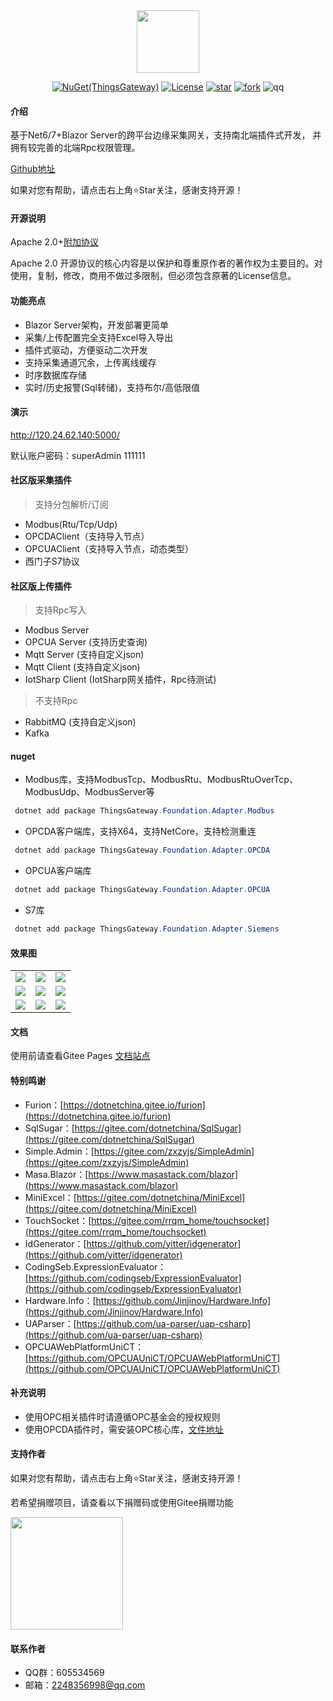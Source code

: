 ﻿
<div align='center'>
<img src="https://gitee.com/diego2098/ThingsGateway/raw/master/Image/gitLogo.png" height=100 />

<div align="center"> 

[![NuGet(ThingsGateway)](https://img.shields.io/nuget/v/ThingsGateway.Foundation.svg?label=ThingsGateway.Foundation)](https://www.nuget.org/packages/kimdiego/)
[![License](https://img.shields.io/badge/license-Apache%202-4EB1BA.svg)](https://www.apache.org/licenses/LICENSE-2.0.html)
[![star](https://gitee.com/diego2098/ThingsGateway/badge/star.svg)](https://gitee.com/diego2098/ThingsGateway/stargazers) 
[![fork](https://gitee.com/diego2098/ThingsGateway/badge/fork.svg)](https://gitee.com/diego2098/ThingsGateway/members) 
![qq](https://img.shields.io/badge/QQ群-605534569-blue)

</div>  
</div>

#### 介绍

基于Net6/7+Blazor Server的跨平台边缘采集网关，支持南北端插件式开发，
并拥有较完善的北端Rpc权限管理。

[Github地址](https://github.com/kimdiego2098/ThingsGateway)

<div >
如果对您有帮助，请点击右上角⭐Star关注，感谢支持开源！
</div>

#### 开源说明

Apache 2.0+[附加协议](https://diego2098.gitee.io/thingsgateway-docs/docs/)

Apache 2.0 开源协议的核心内容是以保护和尊重原作者的著作权为主要目的。对使用，复制，修改，商用不做过多限制，但必须包含原著的License信息。

####  功能亮点

- Blazor Server架构，开发部署更简单
- 采集/上传配置完全支持Excel导入导出
- 插件式驱动，方便驱动二次开发
- 支持采集通道冗余，上传离线缓存
- 时序数据库存储
- 实时/历史报警(Sql转储)，支持布尔/高低限值

#### 演示

http://120.24.62.140:5000/

默认账户密码：superAdmin 111111


#### 社区版采集插件
> 支持分包解析/订阅
- Modbus(Rtu/Tcp/Udp)
- OPCDAClient（支持导入节点）
- OPCUAClient（支持导入节点，动态类型）
- 西门子S7协议

#### 社区版上传插件
> 支持Rpc写入
- Modbus Server
- OPCUA Server (支持历史查询)
- Mqtt Server (支持自定义json)
- Mqtt Client (支持自定义json)
- IotSharp Client (IotSharp网关插件，Rpc待测试)

> 不支持Rpc
- RabbitMQ (支持自定义json)
- Kafka

#### nuget

- Modbus库，支持ModbusTcp、ModbusRtu、ModbusRtuOverTcp、ModbusUdp、ModbusServer等
``` powershell
 dotnet add package ThingsGateway.Foundation.Adapter.Modbus
```
- OPCDA客户端库，支持X64，支持NetCore，支持检测重连
``` powershell
 dotnet add package ThingsGateway.Foundation.Adapter.OPCDA
```
- OPCUA客户端库
``` powershell
 dotnet add package ThingsGateway.Foundation.Adapter.OPCUA
```

- S7库
``` powershell
 dotnet add package ThingsGateway.Foundation.Adapter.Siemens
```

####  效果图
 <table>
    <tr>
        <td><img src="https://gitee.com/diego2098/ThingsGateway/raw/master/Image/1.png"/></td>
        <td><img src="https://gitee.com/diego2098/ThingsGateway/raw/master/Image/2.png"/></td>
        <td><img src="https://gitee.com/diego2098/ThingsGateway/raw/master/Image/3.png"/></td>
    </tr>
    <tr>
        <td><img src="https://gitee.com/diego2098/ThingsGateway/raw/master/Image/4.png"/></td>
        <td><img src="https://gitee.com/diego2098/ThingsGateway/raw/master/Image/5.png"/></td>
        <td><img src="https://gitee.com/diego2098/ThingsGateway/raw/master/Image/6.png"/></td>
    </tr>
        <tr>
        <td><img src="https://gitee.com/diego2098/ThingsGateway/raw/master/Image/7.png"/></td>
        <td><img src="https://gitee.com/diego2098/ThingsGateway/raw/master/Image/8.png"/></td>
        <td><img src="https://gitee.com/diego2098/ThingsGateway/raw/master/Image/9.png"/></td>
    </tr>
 </table>


 ####  文档

 使用前请查看Gitee Pages [文档站点](https://diego2098.gitee.io/thingsgateway-docs/)

 #### 特别鸣谢
-  Furion：[https://dotnetchina.gitee.io/furion](https://dotnetchina.gitee.io/furion)
-  SqlSugar：[https://gitee.com/dotnetchina/SqlSugar](https://gitee.com/dotnetchina/SqlSugar)
-  Simple.Admin：[https://gitee.com/zxzyjs/SimpleAdmin](https://gitee.com/zxzyjs/SimpleAdmin)
-  Masa.Blazor：[https://www.masastack.com/blazor](https://www.masastack.com/blazor)
-  MiniExcel：[https://gitee.com/dotnetchina/MiniExcel](https://gitee.com/dotnetchina/MiniExcel)
-  TouchSocket：[https://gitee.com/rrqm_home/touchsocket](https://gitee.com/rrqm_home/touchsocket)
-  IdGenerator：[https://github.com/yitter/idgenerator](https://github.com/yitter/idgenerator)
-  CodingSeb.ExpressionEvaluator：[https://github.com/codingseb/ExpressionEvaluator](https://github.com/codingseb/ExpressionEvaluator)
-  Hardware.Info：[https://github.com/Jinjinov/Hardware.Info](https://github.com/Jinjinov/Hardware.Info)
-  UAParser：[https://github.com/ua-parser/uap-csharp](https://github.com/ua-parser/uap-csharp)
-  OPCUAWebPlatformUniCT：[https://github.com/OPCUAUniCT/OPCUAWebPlatformUniCT](https://github.com/OPCUAUniCT/OPCUAWebPlatformUniCT)

#### 补充说明
* 使用OPC相关插件时请遵循OPC基金会的授权规则
* 使用OPCDA插件时，需安装OPC核心库，[文件地址](https://gitee.com/diego2098/ThingsGateway/attach_files)

 

####  支持作者
 如果对您有帮助，请点击右上角⭐Star关注，感谢支持开源！

 若希望捐赠项目，请查看以下捐赠码或使用Gitee捐赠功能

<img src="https://gitee.com/diego2098/ThingsGateway/raw/master/Image/pay.png" height=180 />

####  联系作者
 * QQ群：605534569
 * 邮箱：2248356998@qq.com

